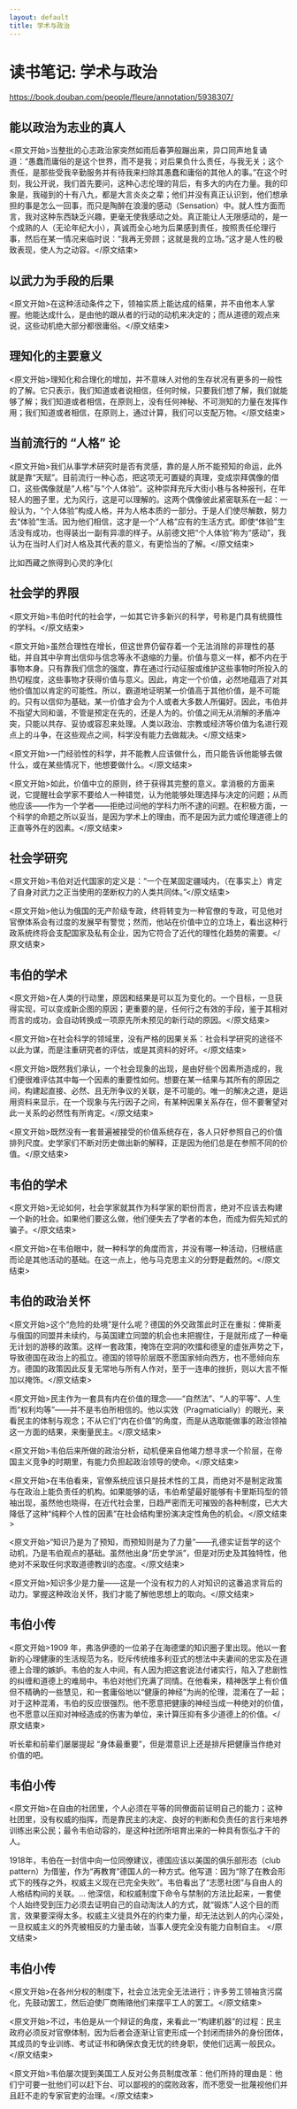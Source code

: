 ```yaml
---
layout: default
title: 学术与政治
---
```


# 读书笔记: 学术与政治

<https://book.douban.com/people/fleure/annotation/5938307/>
## 能以政治为志业的真人

<原文开始>当整批的心志政治家突然如雨后春笋般蹦出来，异口同声地复诵道：“愚蠢而庸俗的是这个世界，而不是我；对后果负什么责任，与我无关；这个责任，是那些受我辛勤服务并有待我来扫除其愚蠢和庸俗的其他人的事。”在这个时刻，我公开说，我们首先要问，这种心志伦理的背后，有多大的内在力量。我的印象是，我碰到的十有八九，都是大言炎炎之辈；他们并没有真正认识到，他们想承担的事是怎么一回事，而只是陶醉在浪漫的感动（Sensation）中。就人性方面而言，我对这种东西缺乏兴趣，更毫无使我感动之处。真正能让人无限感动的，是一个成熟的人（无论年纪大小），真诚而全心地为后果感到责任，按照责任伦理行事，然后在某一情况来临时说：“我再无旁顾；这就是我的立场。”这才是人性的极致表现，使人为之动容。</原文结束>
## 以武力为手段的后果

<原文开始>在这种活动条件之下，领袖实质上能达成的结果，并不由他本人掌握。他能达成什么，是由他的跟从者的行动的动机来决定的；而从道德的观点来说，这些动机绝大部分都很庸俗。</原文结束>
## 理知化的主要意义

<原文开始>理知化和合理化的增加，并不意味人对他的生存状况有更多的一般性的了解。它只表示，我们知道或者说相信，任何时候，只要我们想了解，我们就能够了解；我们知道或者相信，在原则上，没有任何神秘、不可测知的力量在发挥作用；我们知道或者相信，在原则上，通过计算，我们可以支配万物。</原文结束>
## 当前流行的 “人格” 论

<原文开始>我们从事学术研究时是否有灵感，靠的是人所不能预知的命运，此外就是靠“天赋”。目前流行一种心态，把这项无可置疑的真理，变成崇拜偶像的借口，这些偶像就是“人格”与“个人体验”。这种崇拜充斥大街小巷与各种报刊，在年轻人的圈子里，尤为风行，这是可以理解的。这两个偶像彼此紧密联系在一起：一般认为，“个人体验”构成人格，并为人格本质的一部分。于是人们使尽解数，努力去“体验”生活。因为他们相信，这才是一个“人格”应有的生活方式。即使“体验”生活没有成功，也得装出一副有异凛的样子。从前德文把“个人体验”称为“感动”，我认为在当时人们对人格及其代表的意义，有更恰当的了解。</原文结束>

比如西藏之旅得到心灵的净化(
## 社会学的界限

<原文开始>韦伯时代的社会学，一如其它许多新兴的科学，号称是门具有统摄性的学科。</原文结束>

<原文开始>虽然合理性在增长，但这世界仍留存着一个无法消除的非理性的基础，并自其中孕育出信仰与信念等永不退缩的力量。价值与意义一样，都不内在于事物本身。只有靠我们信念的强度，靠在通过行动征服或维护这些事物时所投入的热切程度，这些事物才获得价值与意义。因此，肯定一个价值，必然地蕴涵了对其他价值加以肯定的可能性。所以，霸道地证明某一价值高于其他价值，是不可能的。只有以信仰为基础，某一价值才会为个人或者大多数人所偏好。因此，韦伯并不指望大同和谐，不管是预定在先的，还是人为的。价值之间无从消解的矛盾冲突，只能以共存、妥协或容忍来处理。人类以政治、宗教或经济等价值为名进行观点上的斗争，在这些观点之间，科学没有能力去做裁决。</原文结束>

<原文开始>一门经验性的科学，并不能教人应该做什么，而只能告诉他能够去做什么，或在某些情况下，他想要做什么。</原文结束>

<原文开始>如此，价值中立的原则，终于获得其完整的意义。拿消极的方面来说，它提醒社会学家不要给人一种错觉，认为他能够处理选择与决定的问题；从而他应该——作为一个学者——拒绝过问他的学科力所不逮的问题。在积极方面，一个科学的命题之所以妥当，是因为学术上的理由，而不是因为武力或伦理道德上的正直等外在的因素。</原文结束>
## 社会学研究

<原文开始>韦伯对近代国家的定义是：“一个在某固定疆域内，（在事实上）肯定了自身对武力之正当使用的垄断权力的人类共同体。”</原文结束>

<原文开始>他认为俄国的无产阶级专政，终将转变为一种官僚的专政，可见他对官僚体系会有过度的发展早有警觉；然而，他站在价值中立的立场上，看出这种行政系统终将会支配国家及私有企业，因为它符合了近代的理性化趋势的需要。</原文结束>

## 韦伯的学术

<原文开始>在人类的行动里，原因和结果是可以互为变化的。一个目标，一旦获得实现，可以变成新企图的原因；更重要的是，任何行之有效的手段，鉴于其相对而言的成功，会自动转换成一项原先所未预见的新行动的原因。</原文结束>

<原文开始>在社会科学的领域里，没有严格的因果关系：社会科学研究的途径不以此为谋，而是注重研究者的评估，或是其资料的好坏。</原文结束>

<原文开始>既然我们承认，一个社会现象的出现，是由好些个因素所造成的，我们便很难评估其中每一个因素的重要性如何。想要在某一结果与其所有的原因之间，构建起直接、必然、且无所争议的关联，是不可能的。唯一的解决之道，是运用资料来显示，在一个现象与先行因子之间，有某种因果关系存在，但不要奢望对此一关系的必然性有所肯定。</原文结束>

<原文开始>既然没有一套普遍被接受的价值系统存在，各人只好参照自己的价值排列尺度。史学家们不断对历史做出新的解释，正是因为他们总是在参照不同的价值。</原文结束>

## 韦伯的学术

<原文开始>无论如何，社会学家就其作为科学家的职份而言，绝对不应该去构建一个新的社会。如果他们要这么做，他们便失去了学者的本色，而成为假先知式的骗子。</原文结束>

<原文开始>在韦伯眼中，就一种科学的角度而言，并没有哪一种活动，归根结底而论是其他活动的基础。在这一点上，他与马克思主义的分野是截然的。</原文结束>
## 韦伯的政治关怀

<原文开始>这个“危险的处境”是什么呢？德国的外交政策此时正在重拟：俾斯麦与俄国的同盟并未续约，与英国建立同盟的机会也未把握住，于是就形成了一种毫无计划的游移的政策。这样一套政策，掩饰在空洞的吹擂和德皇的虚张声势之下，导致德国在政治上的孤立。德国的领导阶层既不愿国家倾向西方，也不愿倾向东方。德国的政策因此反复无常地与所有人作对，至于一连串的挫折，则以大言不惭加以掩饰。</原文结束>

<原文开始>民主作为一套具有内在价值的理念——“自然法”、“人的平等”、人生而“权利均等”——并不是韦伯所相信的。他以实效（Pragmaticially）的眼光，来看民主的体制与观念；不从它们“内在价值”的角度，而是从选取能做事的政治领袖这一方面的结果，来衡量民主。</原文结束>

<原文开始>韦伯后来所做的政治分析，动机便来自他竭力想寻求一个阶层，在帝国主义竞争的时期里，有能力负担起政治领导的使命。</原文结束>

<原文开始>在韦伯看来，官僚系统应该只是技术性的工具，而绝对不是制定政策与在政治上能负责任的机构。如果能够的话，韦伯希望最好能够有卡里斯玛型的领袖出现，虽然他也晓得，在近代社会里，日趋严密而无可摧毁的各种制度，已大大降低了这种“纯粹个人性的因素”在社会结构里扮演决定性角色的机会。</原文结束>

<原文开始>“知识乃是为了预知，而预知则是为了力量”——孔德实证哲学的这个动机，乃是韦伯观点的基础。虽然他出身“历史学派”，但是对历史及其独特性，他绝对不采取任何求取道德教训的态度。</原文结束>

<原文开始>知识多少是力量——这是一个没有权力的人对知识的这番追求背后的动力。掌握这种政治关怀，我们才能了解他思想上的取向。</原文结束>
## 韦伯小传

<原文开始>1909 年，弗洛伊德的一位弟子在海德堡的知识圈子里出现。他以一套新的心理健康的生活规范为名，贬斥传统维多利亚式的想法中夫妻间的忠实及在道德上合理的嫉妒。韦伯的友人中间，有人因为把这套说法付诸实行，陷入了悲剧性的纠缠和道德上的难局中。韦伯对他们充满了同情。在他看来，精神医学上有价值但不精确的一些慧见，和一套庸俗地以“健康的神经”为尚的伦理，混淆在了一起；对于这种混淆，韦伯的反应很强烈。他不愿意把健康的神经当成一种绝对的价值，也不愿意以压抑对神经造成的伤害为单位，来计算压抑有多少道德上的价值。</原文结束>

听长辈和前辈们屡屡提起 “身体最重要”，但是潜意识上还是排斥把健康当作绝对价值的吧。
## 韦伯小传

<原文开始>在自由的社团里，个人必须在平等的同僚面前证明自己的能力；这种社团里，没有权威的指挥，而是靠民主的决定、良好的判断和负责任的言行来培养训练出来公民；最令韦伯动容的，是这种社团所培育出来的一种具有恢弘才干的人。

1918年，韦伯在一封信中向一位同僚建议，德国应该以美国的俱乐部形态（club pattern）为借鉴，作为“再教育”德国人的一种方式。他写道：因为“除了在教会形式下的残存之外，权威主义现在已完全失败”。韦伯看出了“志愿社团”与自由人的人格结构间的关联。... 他深信，和权威制度下命令与禁制的方法比起来，一套使个人始终受到压力必须去证明自己的自动淘汰人的方式，就“锻炼”人这个目的而言，效果要深得太多。权威主义徒具外在的约束力量，却无法达到人的内心深处，一旦权威主义的外壳被相反的力量击破，当事人便完全没有能力自制自主。
</原文结束>

## 韦伯小传

<原文开始>在各州分权的制度下，社会立法完全无法进行；许多劳工领袖贪污腐化，先鼓动罢工，然后迫使厂商贿赂他们来摆平工人的罢工。</原文结束>

<原文开始>不过，韦伯是从一个辩证的角度，来看此一“构建机器”的过程：民主政府必须反对官僚体制，因为后者会逐渐让官吏形成一个封闭而排外的身份团体，其成员的专业训练、考试证书和确保衣食无忧的终身职，使他们远离一般民众。</原文结束>

<原文开始>韦伯屡次提到美国工人反对公务员制度改革：他们所持的理由是：他们宁可要一批他们可以赶下台、可以鄙视的的腐败政客，而不愿受一批蔑视他们并且赶不走的专家官吏的治理。</原文结束>